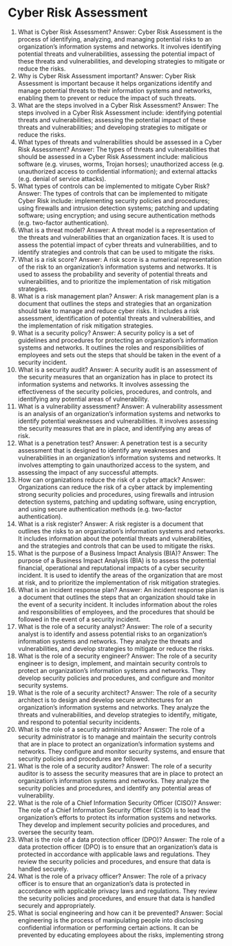 # Cyber Risk Assessment

1. What is Cyber Risk Assessment? Answer: Cyber Risk Assessment is the process of identifying, analyzing, and managing potential risks to an organization’s information systems and networks. It involves identifying potential threats and vulnerabilities, assessing the potential impact of these threats and vulnerabilities, and developing strategies to mitigate or reduce the risks.
2. Why is Cyber Risk Assessment important? Answer: Cyber Risk Assessment is important because it helps organizations identify and manage potential threats to their information systems and networks, enabling them to prevent or reduce the impact of such threats.
3. What are the steps involved in a Cyber Risk Assessment? Answer: The steps involved in a Cyber Risk Assessment include: identifying potential threats and vulnerabilities; assessing the potential impact of these threats and vulnerabilities; and developing strategies to mitigate or reduce the risks.
4. What types of threats and vulnerabilities should be assessed in a Cyber Risk Assessment? Answer: The types of threats and vulnerabilities that should be assessed in a Cyber Risk Assessment include: malicious software (e.g. viruses, worms, Trojan horses); unauthorized access (e.g. unauthorized access to confidential information); and external attacks (e.g. denial of service attacks).
5. What types of controls can be implemented to mitigate Cyber Risk? Answer: The types of controls that can be implemented to mitigate Cyber Risk include: implementing security policies and procedures; using firewalls and intrusion detection systems; patching and updating software; using encryption; and using secure authentication methods (e.g. two-factor authentication).
6. What is a threat model? Answer: A threat model is a representation of the threats and vulnerabilities that an organization faces. It is used to assess the potential impact of cyber threats and vulnerabilities, and to identify strategies and controls that can be used to mitigate the risks.
7. What is a risk score? Answer: A risk score is a numerical representation of the risk to an organization’s information systems and networks. It is used to assess the probability and severity of potential threats and vulnerabilities, and to prioritize the implementation of risk mitigation strategies.
8. What is a risk management plan? Answer: A risk management plan is a document that outlines the steps and strategies that an organization should take to manage and reduce cyber risks. It includes a risk assessment, identification of potential threats and vulnerabilities, and the implementation of risk mitigation strategies.
9. What is a security policy? Answer: A security policy is a set of guidelines and procedures for protecting an organization’s information systems and networks. It outlines the roles and responsibilities of employees and sets out the steps that should be taken in the event of a security incident.
10. What is a security audit? Answer: A security audit is an assessment of the security measures that an organization has in place to protect its information systems and networks. It involves assessing the effectiveness of the security policies, procedures, and controls, and identifying any potential areas of vulnerability.
11. What is a vulnerability assessment? Answer: A vulnerability assessment is an analysis of an organization’s information systems and networks to identify potential weaknesses and vulnerabilities. It involves assessing the security measures that are in place, and identifying any areas of risk.
12. What is a penetration test? Answer: A penetration test is a security assessment that is designed to identify any weaknesses and vulnerabilities in an organization’s information systems and networks. It involves attempting to gain unauthorized access to the system, and assessing the impact of any successful attempts.
13. How can organizations reduce the risk of a cyber attack? Answer: Organizations can reduce the risk of a cyber attack by implementing strong security policies and procedures, using firewalls and intrusion detection systems, patching and updating software, using encryption, and using secure authentication methods (e.g. two-factor authentication).
14. What is a risk register? Answer: A risk register is a document that outlines the risks to an organization’s information systems and networks. It includes information about the potential threats and vulnerabilities, and the strategies and controls that can be used to mitigate the risks.
15. What is the purpose of a Business Impact Analysis (BIA)? Answer: The purpose of a Business Impact Analysis (BIA) is to assess the potential financial, operational and reputational impacts of a cyber security incident. It is used to identify the areas of the organization that are most at risk, and to prioritize the implementation of risk mitigation strategies.
16. What is an incident response plan? Answer: An incident response plan is a document that outlines the steps that an organization should take in the event of a security incident. It includes information about the roles and responsibilities of employees, and the procedures that should be followed in the event of a security incident.
17. What is the role of a security analyst? Answer: The role of a security analyst is to identify and assess potential risks to an organization’s information systems and networks. They analyze the threats and vulnerabilities, and develop strategies to mitigate or reduce the risks.
18. What is the role of a security engineer? Answer: The role of a security engineer is to design, implement, and maintain security controls to protect an organization’s information systems and networks. They develop security policies and procedures, and configure and monitor security systems.
19. What is the role of a security architect? Answer: The role of a security architect is to design and develop secure architectures for an organization’s information systems and networks. They analyze the threats and vulnerabilities, and develop strategies to identify, mitigate, and respond to potential security incidents.
20. What is the role of a security administrator? Answer: The role of a security administrator is to manage and maintain the security controls that are in place to protect an organization’s information systems and networks. They configure and monitor security systems, and ensure that security policies and procedures are followed.
21. What is the role of a security auditor? Answer: The role of a security auditor is to assess the security measures that are in place to protect an organization’s information systems and networks. They analyze the security policies and procedures, and identify any potential areas of vulnerability.
22. What is the role of a Chief Information Security Officer (CISO)? Answer: The role of a Chief Information Security Officer (CISO) is to lead the organization’s efforts to protect its information systems and networks. They develop and implement security policies and procedures, and oversee the security team.
23. What is the role of a data protection officer (DPO)? Answer: The role of a data protection officer (DPO) is to ensure that an organization’s data is protected in accordance with applicable laws and regulations. They review the security policies and procedures, and ensure that data is handled securely.
24. What is the role of a privacy officer? Answer: The role of a privacy officer is to ensure that an organization’s data is protected in accordance with applicable privacy laws and regulations. They review the security policies and procedures, and ensure that data is handled securely and appropriately.
25. What is social engineering and how can it be prevented? Answer: Social engineering is the process of manipulating people into disclosing confidential information or performing certain actions. It can be prevented by educating employees about the risks, implementing strong
